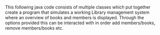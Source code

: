 This following java code consists of multiple classes which put together create a program that simulates a working Library management system where an overview of books and members is displayed.
Through the options provided this can be interacted with in order add members/books, remove members/books etc.
